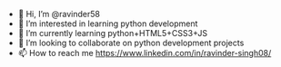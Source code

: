 - 👋 Hi, I’m @ravinder58
- 👀 I’m interested in learning python development
- 🌱 I’m currently learning python+HTML5+CSS3+JS
- 💞️ I’m looking to collaborate on python development projects
- 📫 How to reach me https://www.linkedin.com/in/ravinder-singh08/

<!---
ravinder58/ravinder58 is a ✨ special ✨ repository because its `README.md` (this file) appears on your GitHub profile.
You can click the Preview link to take a look at your changes.
--->

